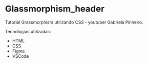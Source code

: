 # Glassmorphism_header

Tutorial Grassmorphism utilizando CSS - youtuber Gabriela Pinheiro.

Tecnologias utilizadas:
 - HTML
 - CSS
 - Figma
 - VSCode